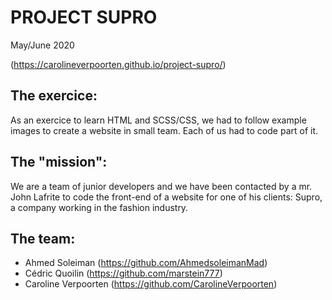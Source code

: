 # PROJECT SUPRO 
May/June 2020

(https://carolineverpoorten.github.io/project-supro/)


## The exercice:

As an exercice to learn HTML and SCSS/CSS, we had to follow example images to create a website in small team. Each of us had to code part of it.


## The "mission":

We are a team of junior developers and we have been contacted by a mr. John Lafrite to code the front-end of a website for one of his clients: Supro, a company working in the fashion industry.


## The team:

* Ahmed Soleiman (https://github.com/AhmedsoleimanMad)
* Cédric Quoilin (https://github.com/marstein777)
* Caroline Verpoorten (https://github.com/CarolineVerpoorten)


